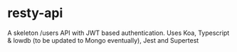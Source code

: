 # resty-api
A skeleton /users API with JWT based authentication. Uses Koa, Typescript &amp; lowdb (to be updated to Mongo eventually), Jest and Supertest
